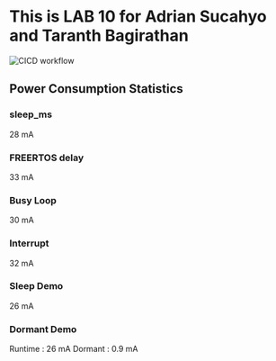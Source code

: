 # This is LAB 10 for Adrian Sucahyo and Taranth Bagirathan

![CICD workflow](https://github.com/uofu-emb/2024-lab10-Tharnath-Adrian/actions/workflows/main.yml/badge.svg)

## Power Consumption Statistics

### sleep_ms
28 mA

### FREERTOS delay
33 mA

### Busy Loop
30 mA

### Interrupt
32 mA

### Sleep Demo
26 mA

### Dormant  Demo
Runtime : 26 mA
Dormant : 0.9 mA
